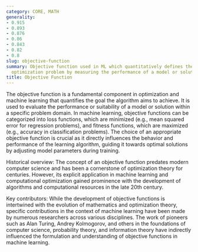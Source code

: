 ```yaml
---
category: CORE, MATH
generality:
- 0.915
- 0.893
- 0.876
- 0.86
- 0.843
- 0.82
- 0.8
slug: objective-function
summary: Objective function used in ML which quantitatively defines the goal of an
  optimization problem by measuring the performance of a model or solution.
title: Objective Function
---
```


The objective function is a fundamental component in optimization and machine learning that quantifies the goal the algorithm aims to achieve. It is used to evaluate the performance or suitability of a model or solution within a specific problem domain. In machine learning, objective functions can be categorized into loss functions, which are minimized (e.g., mean squared error for regression problems), and fitness functions, which are maximized (e.g., accuracy in classification problems). The choice of an appropriate objective function is crucial as it directly influences the behavior and performance of the learning algorithm, guiding it towards optimal solutions by adjusting model parameters during training.

Historical overview: The concept of an objective function predates modern computer science and has been a cornerstone of optimization theory for centuries. However, its explicit application in machine learning and computational optimization gained prominence with the development of algorithms and computational resources in the late 20th century.

Key contributors: While the development of objective functions is intertwined with the evolution of mathematics and optimization theory, specific contributions in the context of machine learning have been made by numerous researchers across various disciplines. The work of pioneers such as Alan Turing, Andrey Kolmogorov, and others in the foundations of computer science, probability theory, and information theory have indirectly influenced the formulation and understanding of objective functions in machine learning.